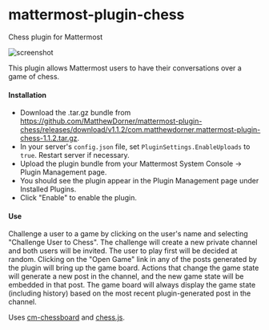 # mattermost-plugin-chess
Chess plugin for Mattermost

![screenshot](https://user-images.githubusercontent.com/36939751/64083483-51e4bc00-cce6-11e9-8dbd-c358588f279f.png)

This plugin allows Mattermost users to have their conversations over a game of chess.

#### Installation
- Download the .tar.gz bundle from https://github.com/MatthewDorner/mattermost-plugin-chess/releases/download/v1.1.2/com.matthewdorner.mattermost-plugin-chess-1.1.2.tar.gz.
- In your server's `config.json` file, set `PluginSettings.EnableUploads` to `true`. Restart server if necessary.
- Upload the plugin bundle from your Mattermost System Console -> Plugin Management page.
- You should see the plugin appear in the Plugin Management page under Installed Plugins.
- Click "Enable" to enable the plugin.

#### Use
Challenge a user to a game by clicking on the user's name and selecting "Challenge User to Chess". The challenge will create a new private channel and both users will be invited. The user to play first will be decided at random. Clicking on the "Open Game" link in any of the posts generated by the plugin will bring up the game board. Actions that change the game state will generate a new post in the channel, and the new game state will be embedded in that post. The game board will always display the game state (including history) based on the most recent plugin-generated post in the channel.


Uses [cm-chessboard](https://github.com/shaack/cm-chessboard) and [chess.js](https://github.com/jhlywa/chess.js).
